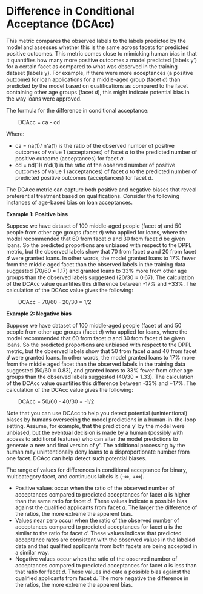 # Difference in Conditional Acceptance \(DCAcc\)<a name="clarify-post-training-bias-metric-dca"></a>

This metric compares the observed labels to the labels predicted by the model and assesses whether this is the same across facets for predicted positive outcomes\. This metric comes close to mimicking human bias in that it quantifies how many more positive outcomes a model predicted \(labels y’\) for a certain facet as compared to what was observed in the training dataset \(labels y\)\. For example, if there were more acceptances \(a positive outcome\) for loan applications for a middle\-aged group \(facet *a*\) than predicted by the model based on qualifications as compared to the facet containing other age groups \(facet *d*\), this might indicate potential bias in the way loans were approved\.

The formula for the difference in conditional acceptance:

        DCAcc = ca \- cd

Where:
+ ca = na\(1\)/ n'a\(1\) is the ratio of the observed number of positive outcomes of value 1 \(acceptances\) of facet *a* to the predicted number of positive outcome \(acceptances\) for facet *a*\. 
+ cd = nd\(1\)/ n'd\(1\) is the ratio of the observed number of positive outcomes of value 1 \(acceptances\) of facet *d* to the predicted number of predicted positive outcomes \(acceptances\) for facet *d*\. 

The DCAcc metric can capture both positive and negative biases that reveal preferential treatment based on qualifications\. Consider the following instances of age\-based bias on loan acceptances\.

**Example 1: Positive bias** 

Suppose we have dataset of 100 middle\-aged people \(facet *a*\) and 50 people from other age groups \(facet *d*\) who applied for loans, where the model recommended that 60 from facet *a* and 30 from facet *d* be given loans\. So the predicted proportions are unbiased with respect to the DPPL metric, but the observed labels show that 70 from facet *a* and 20 from facet *d* were granted loans\. In other words, the model granted loans to 17% fewer from the middle aged facet than the observed labels in the training data suggested \(70/60 = 1\.17\) and granted loans to 33% more from other age groups than the observed labels suggested \(20/30 = 0\.67\)\. The calculation of the DCAcc value quantifies this difference between \-17% and \+33%\. The calculation of the DCAcc value gives the following:

        DCAcc = 70/60 \- 20/30 = 1/2

**Example 2: Negative bias** 

Suppose we have dataset of 100 middle\-aged people \(facet *a*\) and 50 people from other age groups \(facet *d*\) who applied for loans, where the model recommended that 60 from facet *a* and 30 from facet *d* be given loans\. So the predicted proportions are unbiased with respect to the DPPL metric, but the observed labels show that 50 from facet *a* and 40 from facet *d* were granted loans\. In other words, the model granted loans to 17% more from the middle aged facet than the observed labels in the training data suggested \(50/60 = 0\.83\), and granted loans to 33% fewer from other age groups than the observed labels suggested \(40/30 = 1\.33\)\. The calculation of the DCAcc value quantifies this difference between \-33% and \+17%\. The calculation of the DCAcc value gives the following:

        DCAcc = 50/60 \- 40/30 = \-1/2

Note that you can use DCAcc to help you detect potential \(unintentional\) biases by humans overseeing the model predictions in a human\-in\-the\-loop setting\. Assume, for example, that the predictions y' by the model were unbiased, but the eventual decision is made by a human \(possibly with access to additional features\) who can alter the model predictions to generate a new and final version of y'\. The additional processing by the human may unintentionally deny loans to a disproportionate number from one facet\. DCAcc can help detect such potential biases\.

The range of values for differences in conditional acceptance for binary, multicategory facet, and continuous labels is \(\-∞, \+∞\)\.
+ Positive values occur when the ratio of the observed number of acceptances compared to predicted acceptances for facet *a* is higher than the same ratio for facet *d*\. These values indicate a possible bias against the qualified applicants from facet *a*\. The larger the difference of the ratios, the more extreme the apparent bias\.
+ Values near zero occur when the ratio of the observed number of acceptances compared to predicted acceptances for facet *a* is the similar to the ratio for facet *d*\. These values indicate that predicted acceptance rates are consistent with the observed values in the labeled data and that qualified applicants from both facets are being accepted in a similar way\. 
+ Negative values occur when the ratio of the observed number of acceptances compared to predicted acceptances for facet *a* is less than that ratio for facet *d*\. These values indicate a possible bias against the qualified applicants from facet *d*\. The more negative the difference in the ratios, the more extreme the apparent bias\.
